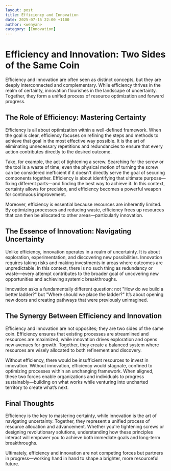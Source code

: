 ```yaml
---
layout: post
title: Efficiency and Innovation
date: 2025-07-15 22:00 +1100
author: <wenyan>
category: [Innovation]
--- 
```

# Efficiency and Innovation: Two Sides of the Same Coin  

Efficiency and innovation are often seen as distinct concepts, but they are deeply interconnected and complementary. While efficiency thrives in the realm of certainty, innovation flourishes in the landscape of uncertainty. Together, they form a unified process of resource optimization and forward progress.  

## The Role of Efficiency: Mastering Certainty  

Efficiency is all about optimization within a well-defined framework. When the goal is clear, efficiency focuses on refining the steps and methods to achieve that goal in the most effective way possible. It is the art of eliminating unnecessary repetitions and redundancies to ensure that every action contributes directly to the desired outcome.  

Take, for example, the act of tightening a screw. Searching for the screw or the tool is a waste of time; even the physical motion of turning the screw can be considered inefficient if it doesn't directly serve the goal of securing components together. Efficiency is about identifying that ultimate purpose—fixing different parts—and finding the best way to achieve it. In this context, certainty allows for precision, and efficiency becomes a powerful weapon for continuous improvement.  

Moreover, efficiency is essential because resources are inherently limited. By optimizing processes and reducing waste, efficiency frees up resources that can then be allocated to other areas—particularly innovation.  

## The Essence of Innovation: Navigating Uncertainty  

Unlike efficiency, innovation operates in a realm of uncertainty. It is about exploration, experimentation, and discovering new possibilities. Innovation requires taking risks and making investments in areas where outcomes are unpredictable. In this context, there is no such thing as redundancy or waste—every attempt contributes to the broader goal of uncovering new opportunities and achieving systemic breakthroughs.  

Innovation asks a fundamentally different question: not "How do we build a better ladder?" but "Where should we place the ladder?" It’s about opening new doors and creating pathways that were previously unimagined.  

## The Synergy Between Efficiency and Innovation  

Efficiency and innovation are not opposites; they are two sides of the same coin. Efficiency ensures that existing processes are streamlined and resources are maximized, while innovation drives exploration and opens new avenues for growth. Together, they create a balanced system where resources are wisely allocated to both refinement and discovery.  

Without efficiency, there would be insufficient resources to invest in innovation. Without innovation, efficiency would stagnate, confined to optimizing processes within an unchanging framework. When aligned, these two forces enable organizations and individuals to progress sustainably—building on what works while venturing into uncharted territory to create what’s next.  

## Final Thoughts  

Efficiency is the key to mastering certainty, while innovation is the art of navigating uncertainty. Together, they represent a unified process of resource allocation and advancement. Whether you're tightening screws or designing revolutionary solutions, understanding how these principles interact will empower you to achieve both immediate goals and long-term breakthroughs.  

Ultimately, efficiency and innovation are not competing forces but partners in progress—working hand in hand to shape a brighter, more resourceful future.